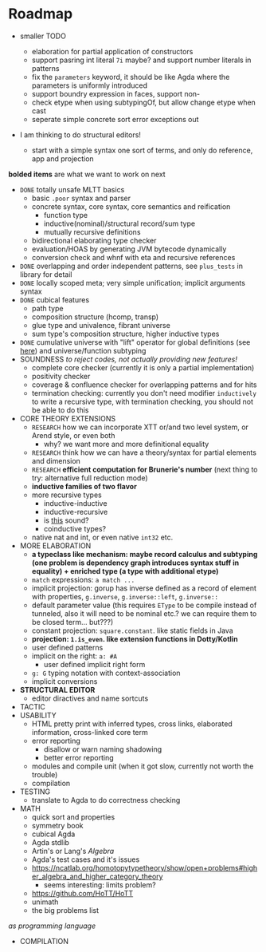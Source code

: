 # Roadmap

* smaller TODO
    * elaboration for partial application of constructors
    * support pasring int literal `7i` maybe? and support number literals in patterns
    * fix the `parameters` keyword, it should be like Agda where the parameters is uniformly introduced
    * support boundry expression in faces, support non-
    * check etype when using subtypingOf, but allow change etype when cast
    * seperate simple concrete sort error exceptions out

* I am thinking to do structural editors!
    * start with a simple syntax one sort of terms, and only do reference, app and projection

**bolded items** are what we want to work on next

* `DONE` totally unsafe MLTT basics
    * basic `.poor` syntax and parser
    * concrete syntax, core syntax, core semantics and reification
        * function type
        * inductive(nominal)/structural record/sum type
        * mutually recursive definitions
    * bidirectional elaborating type checker
    * evaluation/HOAS by generating JVM bytecode dynamically
    * conversion check and whnf with eta and recursive references
* `DONE` overlapping and order independent patterns, see `plus_tests` in library for detail
* `DONE` locally scoped meta; very simple unification; implicit arguments syntax
* `DONE` cubical features
    * path type
    * composition structure (hcomp, transp)
    * glue type and univalence, fibrant universe
    * sum type's composition structure, higher inductive types
* `DONE` cumulative universe with "lift" operator for global definitions (see [here](https://mazzo.li/epilogue/index.html%3Fp=857&cpage=1.html)) and universe/function subtyping
* SOUNDNESS *to reject codes, not actually providing new features!*
    * complete core checker (currently it is only a partial implementation)
    * positivity checker
    * coverage & confluence checker for overlapping patterns and for hits
    * termination checking: currently you don't need modifier `inductively` to write a recursive type, with termination checking, you should not be able to do this
* CORE THEORY EXTENSIONS
    * `RESEARCH` how we can incorporate XTT or/and two level system, or Arend style, or even both
        * why? we want more and more definitional equality
    * `RESEARCH` think how we can have a theory/syntax for partial elements and dimension
    * `RESEARCH` **efficient computation for Brunerie's number** (next thing to try: alternative full reduction mode)
    * **inductive families of two flavor**
    * more recursive types
        * inductive-inductive
        * inductive-recursive
        * is [this](https://arend.readthedocs.io/en/latest/language-reference/definitions/hits/#conditions) sound?
        * coinductive types?
    * native nat and int, or even native `int32` etc.
* MORE ELABORATION
    * **a typeclass like mechanism: maybe record calculus and subtyping (one problem is dependency graph introduces syntax stuff in equality) + enriched type (a type with additional etype)**
    * `match` expressions: `a match ...`
    * implicit projection: gorup has inverse defined as a record of element with properties, `g.inverse`, `g.inverse::left`, `g.inverse::`
    * default parameter value (this requires `EType` to be compile instead of tunneled, also it will need to be nominal etc.? we can require them to be closed term... but???)
    * constant projection: `square.constant`. like static fields in Java
    * **projection: `1.is_even`. like extension functions in Dotty/Kotlin**
    * user defined patterns
    * implicit on the right: `a: #A`
        * user defined implicit right form
    * `g: G` typing notation with context-association
    * implicit conversions
* **STRUCTURAL EDITOR**
    * editor diractives and name sortcuts
* TACTIC
* USABILITY
    * HTML pretty print with inferred types, cross links, elaborated information, cross-linked core term
    * error reporting
        * disallow or warn naming shadowing
        * better error reporting
    * modules and compile unit (when it got slow, currently not worth the trouble)
    * compilation
* TESTING
    * translate to Agda to do correctness checking
* MATH
    * quick sort and properties
    * symmetry book
    * cubical Agda
    * Agda stdlib
    * Artin's or Lang's *Algebra*
    * Agda's test cases and it's issues
    * https://ncatlab.org/homotopytypetheory/show/open+problems#higher_algebra_and_higher_category_theory
        * seems interesting: limits problem?
    * https://github.com/HoTT/HoTT
    * unimath
    * the big problems list

*as programming language*

* COMPILATION